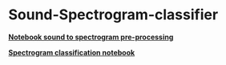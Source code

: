 # Sound-Spectrogram-classifier

[**Notebook sound to spectrogram pre-processing**](https://nbviewer.jupyter.org/github/shadab4150/Sound-Spectrogram-classifier/blob/master/sound_to_image_pre_processing.ipynb)

[**Spectrogram classification notebook**](https://nbviewer.jupyter.org/github/shadab4150/Sound-Spectrogram-classifier/blob/master/environmental_sound_spectrogram_classification.ipynb) 
